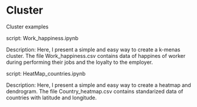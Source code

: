 # Cluster
Cluster examples

script: Work_happiness.ipynb

Description: Here, I present a simple and easy way to create a k-menas cluster. 
The file Work_happiness.csv contains data of happines of worker during performing their jobs and the loyalty to the employer.


script: HeatMap_countries.ipynb

Description: Here, I present a simple and easy way to create a heatmap and dendrogram. The file Country_heatmap.csv contains standarized data of countries with latitude and longitude.
